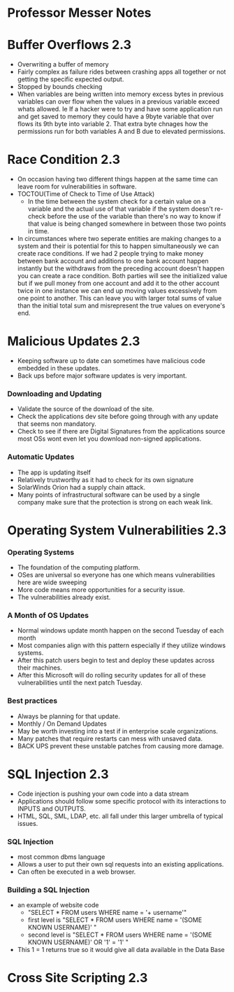 # Professor Messer Notes
# Buffer Overflows 2.3
- Overwriting a buffer of memory
- Fairly complex as failure rides between crashing apps all together or not getting the specific expected output. 
- Stopped by bounds checking
- When variables are being written into memory excess bytes in previous variables can over flow when the values in a previous variable exceed whats allowed. Ie If a hacker were to try and have some application run and get saved to memory they could have a 9byte variable that over flows its 9th byte into variable 2. That extra byte chnages how the permissions run for both variables A and B due to elevated permissions.
# Race Condition 2.3
- On occasion having two different things happen at the same time can leave room for vulnerabilities in software.
- TOCTOU(Time of Check to Time of Use Attack)
	- In the time between the system check for a certain value on a variable and the actual use of that variable if the system doesn't re-check before the use of the variable than there's no way to know if that value is being changed somewhere in between those two points in time.
- In circumstances where two seperate entities are making changes to a system and their is potential for this to happen simultaneously we can create race conditions. If we had 2 people trying to make money between bank account and additions to one bank account happen instantly but the withdraws from the preceding account doesn't happen you can create a race condition. Both parties will see the initialized value but if we pull money from one account and add it to the other account twice in one instance we can end up moving values excessively from one point to another. This can leave you with larger total sums of value than the initial total sum and misrepresent the true values on everyone's end.
# Malicious Updates 2.3
- Keeping software up to date can sometimes have malicious code embedded in these updates.
- Back ups before major software updates is very important.
### Downloading and Updating
- Validate the source of the download of the site.
- Check the applications dev site before going through with any update that seems non mandatory.
- Check to see if there are Digital Signatures from the applications source most OSs wont even let you download non-signed applications.
### Automatic Updates
- The app is updating itself
- Relatively trustworthy as it had to check for its own signature
- SolarWinds Orion had a supply chain attack.
- Many points of infrastructural software can be used by a single company make sure that the protection is strong on each weak link.
# Operating System Vulnerabilities 2.3
### Operating Systems 
- The foundation of the computing platform.
- OSes are universal so everyone has one which means vulnerabilities here are wide sweeping
- More code means more opportunities for a security issue.
- The vulnerabilities already exist.
### A Month of OS Updates
- Normal windows update month happen on the second Tuesday of each month
- Most companies align with this pattern especially if they utilize windows systems.
- After this patch users begin to test and deploy these updates across their machines.
- After this Microsoft will do rolling security updates for all of these vulnerabilities until the next patch Tuesday.
### Best practices
- Always be planning for that update.
- Monthly / On Demand Updates
- May be worth investing into a test if in enterprise scale organizations.
- Many patches that require restarts can mess with unsaved data.
- BACK UPS prevent these unstable patches from causing more damage.
# SQL Injection 2.3
- Code injection is pushing your own code into a data stream
- Applications should follow some specific protocol with its interactions to INPUTS and OUTPUTS.
- HTML, SQL, SML, LDAP, etc. all fall under this larger umbrella of typical issues.
### SQL Injection
-  most common dbms language
- Allows a user to put their own sql requests into an existing applications.
- Can often be executed in a web browser.
### Building a SQL Injection
- an example of website code
	- "SELECT * FROM users WHERE name = '+ username'"
	- first level is "SELECT * FROM users WHERE name = '(SOME KNOWN USERNAME)' "
	- second level is "SELECT * FROM users WHERE name = '(SOME KNOWN USERNAME)' OR '1' = '1'  "
- This 1 = 1 returns true so it would give all data available in the Data Base
# Cross Site Scripting 2.3



